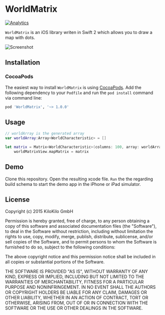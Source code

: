 # WorldMatrix
[![Analytics](https://ga-beacon.appspot.com/UA-63588420-2/WorldMatrix)](https://github.com/KiloKilo/WorldMatrix)

`WorldMatrix` is an iOS library writen in Swift 2 which allows you to draw a map with dots.

![Screenshot](https://raw.github.com/KiloKilo/WorldMatrix/master/screenshot.png)

## Installation
### CocoaPods
The easiest way to install `WorldMatrix` is using [CocoaPods](http://cocoapods.org/). Add the following dependency to your `Podfile` and run the `pod install` command via command line:

```bash
pod 'WorldMatrix', '~> 1.0.0'
```

## Usage
```swift
// worldArray is the generated array
var worldArray:Array<WorldCharacteristic> = []

let matrix = Matrix<WorldCharacteristic>(columns: 100, array: worldArray)
    worldMatrixView.mapMatrix = matrix

```

## Demo
Clone this repository. Open the resulting xcode file. `Run` the the regarding build schema to start the demo app in the iPhone or iPad simulator.


## License

Copyright (c) 2015 KiloKilo GmbH

Permission is hereby granted, free of charge, to any person obtaining a copy
of this software and associated documentation files (the "Software"), to deal
in the Software without restriction, including without limitation the rights
to use, copy, modify, merge, publish, distribute, sublicense, and/or sell
copies of the Software, and to permit persons to whom the Software is
furnished to do so, subject to the following conditions:

The above copyright notice and this permission notice shall be included in all
copies or substantial portions of the Software.

THE SOFTWARE IS PROVIDED "AS IS", WITHOUT WARRANTY OF ANY KIND, EXPRESS OR
IMPLIED, INCLUDING BUT NOT LIMITED TO THE WARRANTIES OF MERCHANTABILITY,
FITNESS FOR A PARTICULAR PURPOSE AND NONINFRINGEMENT. IN NO EVENT SHALL THE
AUTHORS OR COPYRIGHT HOLDERS BE LIABLE FOR ANY CLAIM, DAMAGES OR OTHER
LIABILITY, WHETHER IN AN ACTION OF CONTRACT, TORT OR OTHERWISE, ARISING FROM,
OUT OF OR IN CONNECTION WITH THE SOFTWARE OR THE USE OR OTHER DEALINGS IN THE
SOFTWARE.

